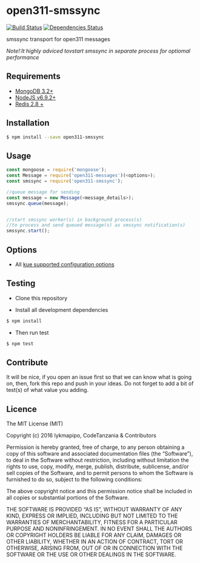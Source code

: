 open311-smssync
================

[![Build Status](https://travis-ci.org/CodeTanzania/open311-smssync.svg?branch=master)](https://travis-ci.org/CodeTanzania/open311-smssync)
[![Dependencies Status](https://david-dm.org/CodeTanzania/open311-smssync/status.svg?style=flat-square)](https://david-dm.org/CodeTanzania/open311-smssync)

smssync transport for open311 messages

*Note!:It highly adviced tovstart smssync in separate process for optiomal performance*

## Requirements
- [MongoDB 3.2+](https://www.mongodb.com/)
- [NodeJS v6.9.2+](https://nodejs.org)
- [Redis 2.8 +](https://redis.io/)

## Installation
```sh
$ npm install --save open311-smssync
```

## Usage
```js
const mongoose = require('mongoose');
const Message = require('open311-messages')(<options>);
const smssync = require('open311-smssync');

//queue message for sending
const message = new Message(<message_details>);
smssync.queue(message);


//start smssync worker(s) in background process(s)
//to process and send queued message(s) as smssync notification(s)
smssync.start();
```

## Options
- All [kue supported configuration options](https://github.com/Automattic/kue#redis-connection-settings)



## Testing
* Clone this repository

* Install all development dependencies
```sh
$ npm install
```

* Then run test
```sh
$ npm test
```

## Contribute
It will be nice, if you open an issue first so that we can know what is going on, then, fork this repo and push in your ideas. Do not forget to add a bit of test(s) of what value you adding.

## Licence
The MIT License (MIT)

Copyright (c) 2016 lykmapipo, CodeTanzania & Contributors

Permission is hereby granted, free of charge, to any person obtaining a copy of this software and associated documentation files (the “Software”), to deal in the Software without restriction, including without limitation the rights to use, copy, modify, merge, publish, distribute, sublicense, and/or sell copies of the Software, and to permit persons to whom the Software is furnished to do so, subject to the following conditions:

The above copyright notice and this permission notice shall be included in all copies or substantial portions of the Software.

THE SOFTWARE IS PROVIDED “AS IS”, WITHOUT WARRANTY OF ANY KIND, EXPRESS OR IMPLIED, INCLUDING BUT NOT LIMITED TO THE WARRANTIES OF MERCHANTABILITY, FITNESS FOR A PARTICULAR PURPOSE AND NONINFRINGEMENT. IN NO EVENT SHALL THE AUTHORS OR COPYRIGHT HOLDERS BE LIABLE FOR ANY CLAIM, DAMAGES OR OTHER LIABILITY, WHETHER IN AN ACTION OF CONTRACT, TORT OR OTHERWISE, ARISING FROM, OUT OF OR IN CONNECTION WITH THE SOFTWARE OR THE USE OR OTHER DEALINGS IN THE SOFTWARE. 